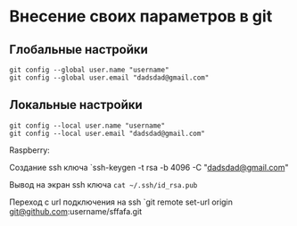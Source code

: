 # Внесение своих параметров в git
## Глобальные настройки
```
git config --global user.name "username"
git config --global user.email "dadsdad@gmail.com"
```

## Локальные настройки
```
git config --local user.name "username"
git config --local user.email "dadsdad@gmail.com"
```


Raspberry:

Создание ssh ключа
`ssh-keygen -t rsa -b 4096 -C "dadsdad@gmail.com"

Вывод на экран ssh ключа
`cat ~/.ssh/id_rsa.pub`

Переход с url подключения на ssh
`git remote set-url origin git@github.com:username/sffafa.git


